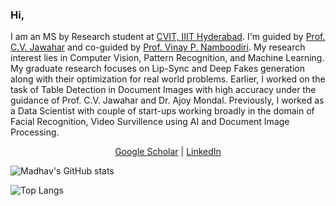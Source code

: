 ### Hi, 
I am an MS by Research student at [CVIT, IIIT Hyderabad](http://cvit.iiit.ac.in/). I'm guided by [Prof. C.V. Jawahar](https://faculty.iiit.ac.in/~jawahar/index.html) and co-guided by [Prof. Vinay P. Namboodiri](https://www.cse.iitk.ac.in/users/vinaypn/). My research interest lies in Computer Vision, Pattern Recognition, and Machine Learning. My graduate research focuses on Lip-Sync and Deep Fakes generation along with their optimization for real world problems. Earlier, I worked on the task of Table Detection in Document Images with high accuracy under the guidance of Prof. C.V. Jawahar and Dr. Ajoy Mondal. Previously, I worked as a Data Scientist with couple of start-ups working broadly in the domain of Facial Recognition, Video Survillence using AI and Document Image Processing.

<p align="center">
  <a href="https://scholar.google.com/citations?user=t8VdoRYAAAAJ&hl=en">Google Scholar</a> |
  <a href="https://www.linkedin.com/in/madhav3101/">LinkedIn</a> 
</p>


![Madhav's GitHub stats](https://github-readme-stats.vercel.app/api?username=mdv3101&count_private=true&show_icons=true&theme=radical)

![Top Langs](https://github-readme-stats.vercel.app/api/top-langs/?username=mdv3101&theme=radical&langs_count=4&layout=compact)

<!--
**mdv3101/mdv3101** is a ✨ _special_ ✨ repository because its `README.md` (this file) appears on your GitHub profile.

Here are some ideas to get you started:

- 🔭 I’m currently working on ...
- 🌱 I’m currently learning ...
- 👯 I’m looking to collaborate on ...
- 🤔 I’m looking for help with ...
- 💬 Ask me about ...
- 📫 How to reach me: ...
- 😄 Pronouns: ...
- ⚡ Fun fact: ...
-->
